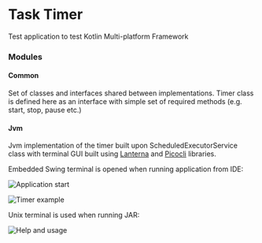 # Task Timer
Test application to test Kotlin Multi-platform Framework

### Modules

#### Common
Set of classes and interfaces shared between implementations.
Timer class is defined here as an interface with simple set of required methods (e.g. start, stop, pause etc.)

#### Jvm
Jvm implementation of the timer built upon ScheduledExecutorService class with terminal GUI
built using [Lanterna](https://github.com/mabe02/lanterna) and [Picocli](https://picocli.info/) libraries.

Embedded Swing terminal is opened when running application from IDE:

![Application start](https://github.com/ValeriiaFilimonova/TaskTimer/tree/master/src/jvmMain/resources/Swing%20terminal%20start.png)

![Timer example](https://github.com/ValeriiaFilimonova/TaskTimer/tree/master/src/jvmMain/resources/Swing%20terminal%20timer%20test.png)

Unix terminal is used when running JAR:

![Help and usage](https://github.com/ValeriiaFilimonova/TaskTimer/tree/master/src/jvmMain/resources/Ubuntu%20terminal%20help.png)
